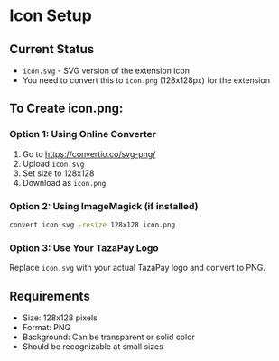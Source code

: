 # Icon Setup

## Current Status
- `icon.svg` - SVG version of the extension icon
- You need to convert this to `icon.png` (128x128px) for the extension

## To Create icon.png:

### Option 1: Using Online Converter
1. Go to https://convertio.co/svg-png/
2. Upload `icon.svg`
3. Set size to 128x128
4. Download as `icon.png`

### Option 2: Using ImageMagick (if installed)
```bash
convert icon.svg -resize 128x128 icon.png
```

### Option 3: Use Your TazaPay Logo
Replace `icon.svg` with your actual TazaPay logo and convert to PNG.

## Requirements
- Size: 128x128 pixels
- Format: PNG
- Background: Can be transparent or solid color
- Should be recognizable at small sizes